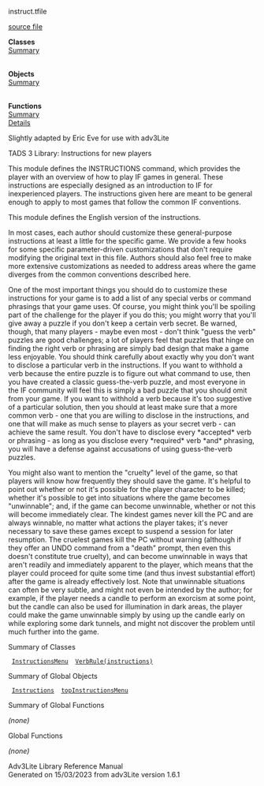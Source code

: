 <span class="title">instruct.t</span><span class="type">file</span>

[source file](../source/instruct.t.html)

**Classes**  
[Summary](#_ClassSummary_)  
 

**Objects**  
[Summary](#_ObjectSummary_)  
 

**Functions**  
[Summary](#_FunctionSummary_)  
[Details](#_Functions_)

<div class="fdesc">

Slightly adapted by Eric Eve for use with adv3Lite

TADS 3 Library: Instructions for new players

This module defines the INSTRUCTIONS command, which provides the player
with an overview of how to play IF games in general. These instructions
are especially designed as an introduction to IF for inexperienced
players. The instructions given here are meant to be general enough to
apply to most games that follow the common IF conventions.

This module defines the English version of the instructions.

In most cases, each author should customize these general-purpose
instructions at least a little for the specific game. We provide a few
hooks for some specific parameter-driven customizations that don't
require modifying the original text in this file. Authors should also
feel free to make more extensive customizations as needed to address
areas where the game diverges from the common conventions described
here.

One of the most important things you should do to customize these
instructions for your game is to add a list of any special verbs or
command phrasings that your game uses. Of course, you might think you'll
be spoiling part of the challenge for the player if you do this; you
might worry that you'll give away a puzzle if you don't keep a certain
verb secret. Be warned, though, that many players - maybe even most -
don't think "guess the verb" puzzles are good challenges; a lot of
players feel that puzzles that hinge on finding the right verb or
phrasing are simply bad design that make a game less enjoyable. You
should think carefully about exactly why you don't want to disclose a
particular verb in the instructions. If you want to withhold a verb
because the entire puzzle is to figure out what command to use, then you
have created a classic guess-the-verb puzzle, and most everyone in the
IF community will feel this is simply a bad puzzle that you should omit
from your game. If you want to withhold a verb because it's too
suggestive of a particular solution, then you should at least make sure
that a more common verb - one that you are willing to disclose in the
instructions, and one that will make as much sense to players as your
secret verb - can achieve the same result. You don't have to disclose
every \*accepted\* verb or phrasing - as long as you disclose every
\*required\* verb \*and\* phrasing, you will have a defense against
accusations of using guess-the-verb puzzles.

You might also want to mention the "cruelty" level of the game, so that
players will know how frequently they should save the game. It's helpful
to point out whether or not it's possible for the player character to be
killed; whether it's possible to get into situations where the game
becomes "unwinnable"; and, if the game can become unwinnable, whether or
not this will become immediately clear. The kindest games never kill the
PC and are always winnable, no matter what actions the player takes;
it's never necessary to save these games except to suspend a session for
later resumption. The cruelest games kill the PC without warning
(although if they offer an UNDO command from a "death" prompt, then even
this doesn't constitute true cruelty), and can become unwinnable in ways
that aren't readily and immediately apparent to the player, which means
that the player could proceed for quite some time (and thus invest
substantial effort) after the game is already effectively lost. Note
that unwinnable situations can often be very subtle, and might not even
be intended by the author; for example, if the player needs a candle to
perform an exorcism at some point, but the candle can also be used for
illumination in dark areas, the player could make the game unwinnable
simply by using up the candle early on while exploring some dark
tunnels, and might not discover the problem until much further into the
game.

</div>

<span id="_ClassSummary_"></span>

<div class="mjhd">

<span class="hdln">Summary of Classes</span>  

</div>

` `[`InstructionsMenu`](../object/InstructionsMenu.html)`  `[`VerbRule(instructions)`](../object/VerbRule(instructions).html)`  `
<span id="_ObjectSummary_"></span>

<div class="mjhd">

<span class="hdln">Summary of Global Objects</span>  

</div>

` `[`Instructions`](../object/Instructions.html)`  `[`topInstructionsMenu`](../object/topInstructionsMenu.html)`  `
<span id="FunctionSummary_"></span>

<div class="mjhd">

<span class="hdln">Summary of Global Functions</span>  

</div>

*(none)* <span id="_Functions_"></span>

<div class="mjhd">

<span class="hdln">Global Functions</span>  

</div>

*(none)*

<div class="ftr">

Adv3Lite Library Reference Manual  
Generated on 15/03/2023 from adv3Lite version 1.6.1

</div>
